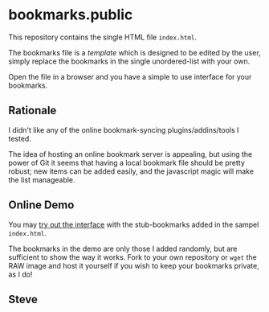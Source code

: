 bookmarks.public
================

This repository contains the single HTML file `index.html`.

The bookmarks file is a _template_ which is designed to be edited by the user,
simply replace the bookmarks in the single unordered-list with your own.

Open the file in a browser and you have a simple to use interface for your
bookmarks.

Rationale
---------

I didn't like any of the online bookmark-syncing plugins/addins/tools I tested.

The idea of hosting an online bookmark server is appealing, but using the
power of Git it seems that having a local bookmark file should be pretty robust;
new items can be added easily, and the javascript magic will make the list manageable.


Online Demo
-----------

You may [try out the interface](http://htmlpreview.github.com/?http://raw.github.com/skx/bookmarks.public/master/index.html) with the stub-bookmarks added in the sampel `index.html`.

The bookmarks in the demo are only those I added randomly, but are sufficient to show the
way it works.  Fork to your own repository or `wget` the RAW image and host it yourself if
you wish to keep your bookmarks private, as I do!

Steve
--
